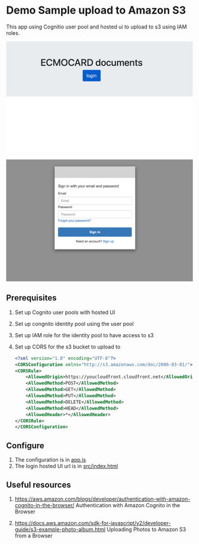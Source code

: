 # Demo Sample upload to Amazon S3 
This app using Cognitio user pool and hosted ui to upload to s3 using IAM roles.

![Home page](docs/home_page.png) 
![login page](docs/hosted_ui_login.png)

## Prerequisites
1. Set up Cognito user pools with hosted UI
2. Set up congnito identity pool using the user pool
3. Set up IAM role for the identity pool to have access to s3
4. Set up CORS for the s3 bucket to upload to

    ```xml
    <?xml version="1.0" encoding="UTF-8"?>
    <CORSConfiguration xmlns="http://s3.amazonaws.com/doc/2006-03-01/">
    <CORSRule>
        <AllowedOrigin>https://youcloudfront.cloudfront.net</AllowedOrigin>
        <AllowedMethod>POST</AllowedMethod>
        <AllowedMethod>GET</AllowedMethod>
        <AllowedMethod>PUT</AllowedMethod>
        <AllowedMethod>DELETE</AllowedMethod>
        <AllowedMethod>HEAD</AllowedMethod>
        <AllowedHeader>*</AllowedHeader>
    </CORSRule>
    </CORSConfiguration>
    ```



## Configure

1. The configuration is in [app.js](src/app.js)
2. The login hosted UI url is in [src/index.html](src/index.html)

## Useful resources

1. https://aws.amazon.com/blogs/developer/authentication-with-amazon-cognito-in-the-browser/ Authentication with Amazon Cognito in the Browser

2. https://docs.aws.amazon.com/sdk-for-javascript/v2/developer-guide/s3-example-photo-album.html   Uploading Photos to Amazon S3 from a Browser




